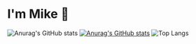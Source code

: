 # I'm Mike 👋

![Anurag's GitHub stats](https://github-readme-stats.vercel.app/api?username=mikecabral&show_icons=true&theme=onedark)
[![Anurag's GitHub stats](https://github-readme-stats.vercel.app/api?username=mikecabral)](https://github.com/anuraghazra/github-readme-stats)
![Top Langs](https://github-readme-stats.vercel.app/api/top-langs/?username=anuraghazra&layout=compact)
